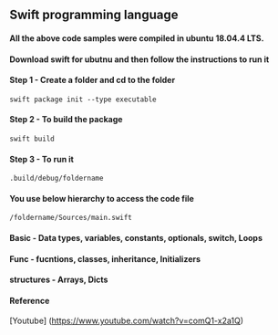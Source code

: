 ## Swift programming language 

#### All the above code samples were compiled in ubuntu 18.04.4 LTS. 
#### Download swift for ubutnu and then follow the instructions to run it

#### Step 1 - Create a folder and cd to the folder 
```
swift package init --type executable
```
#### Step 2 - To build the package 

```
swift build 
```

#### Step 3 - To run it 

``` 
.build/debug/foldername
```

#### You use below hierarchy to access the code file 
```
/foldername/Sources/main.swift
```


#### Basic - Data types, variables, constants, optionals, switch, Loops
#### Func - fucntions, classes, inheritance, Initializers
#### structures - Arrays, Dicts 


#### Reference 
[Youtube] (https://www.youtube.com/watch?v=comQ1-x2a1Q)

